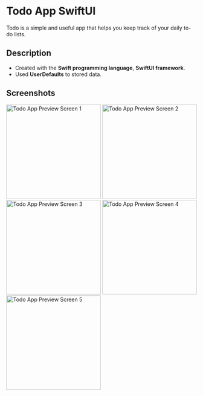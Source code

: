 # Todo App SwiftUI
Todo is a simple and useful app that helps you keep track of your daily to-do lists.

## Description
- Created with the **Swift programming language**, **SwiftUI framework**.
- Used **UserDefaults** to stored data.

## Screenshots
<img width="250" alt="Todo App Preview Screen 1" src="https://github.com/user-attachments/assets/079c80c7-fd3c-4657-abb5-d015f088fc19">
<img width="250" alt="Todo App Preview Screen 2" src="https://github.com/user-attachments/assets/b5264bff-ad79-44b8-80c2-bb4c1988b117">
<img width="250" alt="Todo App Preview Screen 3" src="https://github.com/user-attachments/assets/3e22de64-1643-4c60-b2cf-4a38872f499c">
<img width="250" alt="Todo App Preview Screen 4" src="https://github.com/user-attachments/assets/ba2273d9-3190-45a6-b9dd-305928daa302">
<img width="250" alt="Todo App Preview Screen 5" src="https://github.com/user-attachments/assets/423c0c55-454b-4e22-82c8-7f67e2ef17cd">
